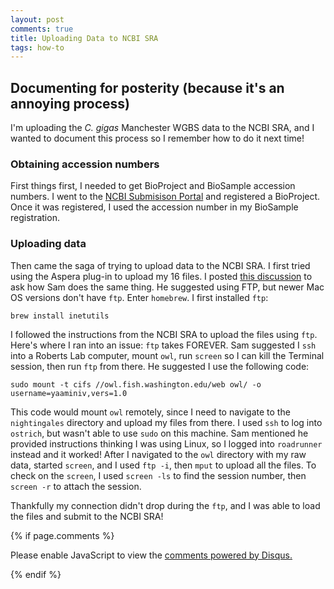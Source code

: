 ```yaml
---
layout: post
comments: true
title: Uploading Data to NCBI SRA
tags: how-to
---
```


## Documenting for posterity (because it's an annoying process)

I'm uploading the *C. gigas* Manchester WGBS data to the NCBI SRA, and I wanted to document this process so I remember how to do it next time!

### Obtaining accession numbers

First things first, I needed to get BioProject and BioSample accession numbers. I went to the [NCBI Submisison Portal](https://submit.ncbi.nlm.nih.gov) and registered a BioProject. Once it was registered, I used the accession number in my BioSample registration.

### Uploading data

Then came the saga of trying to upload data to the NCBI SRA. I first tried using the Aspera plug-in to upload my 16 files. I posted [this discussion](https://github.com/RobertsLab/resources/discussions/1400) to ask how Sam does the same thing. He suggested using FTP, but newer Mac OS versions don't have `ftp`. Enter `homebrew`. I first installed `ftp`:

```
brew install inetutils
```

I followed the instructions from the NCBI SRA to upload the files using `ftp`. Here's where I ran into an issue: `ftp` takes FOREVER. Sam suggested I `ssh` into a Roberts Lab computer, mount `owl`, run `screen` so I can kill the Terminal session, then run `ftp` from there. He suggested I use the following code:

```
sudo mount -t cifs //owl.fish.washington.edu/web owl/ -o username=yaaminiv,vers=1.0
```

This code would mount `owl` remotely, since I need to navigate to the `nightingales` directory and upload my files from there. I used `ssh` to log into `ostrich`, but wasn't able to use `sudo` on this machine. Sam mentioned he provided instructions thinking I was using Linux, so I logged into `roadrunner` instead and it worked! After I navigated to the `owl` directory with my raw data, started `screen`, and I used `ftp -i`, then `mput` to upload all the files. To check on the `screen`, I used `screen -ls` to find the session number, then `screen -r` to attach the session.

Thankfully my connection didn't drop during the `ftp`, and I was able to load the files and submit to the NCBI SRA!

{% if page.comments %}

<div id="disqus_thread"></div>
<script>

/**
*  RECOMMENDED CONFIGURATION VARIABLES: EDIT AND UNCOMMENT THE SECTION BELOW TO INSERT DYNAMIC VALUES FROM YOUR PLATFORM OR CMS.
*  LEARN WHY DEFINING THESE VARIABLES IS IMPORTANT: https://disqus.com/admin/universalcode/#configuration-variables*/
/*
var disqus_config = function () {
this.page.url = PAGE_URL;  // Replace PAGE_URL with your page's canonical URL variable
this.page.identifier = PAGE_IDENTIFIER; // Replace PAGE_IDENTIFIER with your page's unique identifier variable
};
*/
(function() { // DON'T EDIT BELOW THIS LINE
var d = document, s = d.createElement('script');
s.src = 'https://the-responsible-grad-student.disqus.com/embed.js';
s.setAttribute('data-timestamp', +new Date());
(d.head || d.body).appendChild(s);
})();
</script>
<noscript>Please enable JavaScript to view the <a href="https://disqus.com/?ref_noscript">comments powered by Disqus.</a></noscript>

{% endif %}

<script id="dsq-count-scr" src="//the-responsible-grad-student.disqus.com/count.js" async></script>
